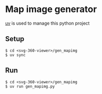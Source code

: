 # Map image generator

[uv](https://github.com/astral-sh/uv) is used to manage this python project

## Setup
```
$ cd <svg-360-viewer>/gen_mapimg
$ uv sync
```

## Run
```
$ cd <svg-360-viewer>/gen_mapimg
$ uv run gen_mapimg.py
```
